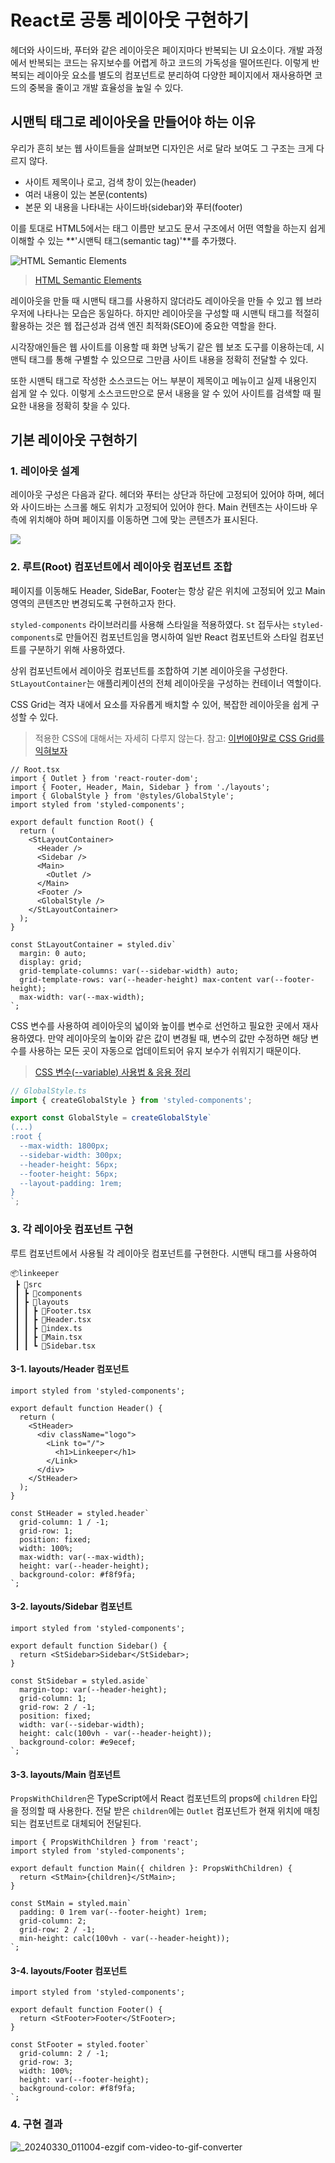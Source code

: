# React로 공통 레이아웃 구현하기

  헤더와 사이드바, 푸터와 같은 레이아웃은 페이지마다 반복되는 UI 요소이다. 개발 과정에서 반복되는 코드는 유지보수를 어렵게 하고 코드의 가독성을 떨어뜨린다. 이렇게 반복되는 레이아웃 요소를 별도의 컴포넌트로 분리하여 다양한 페이지에서 재사용하면 코드의 중복을 줄이고 개발 효율성을 높일 수 있다.

  ## 시맨틱 태그로 레이아웃을 만들어야 하는 이유

  우리가 흔히 보는 웹 사이트들을 살펴보면 디자인은 서로 달라 보여도 그 구조는 크게 다르지 않다. 

  - 사이트 제목이나 로고, 검색 창이 있는(header)
  - 여러 내용이 있는 본문(contents)
  - 본문 외 내용을 나타내는 사이드바(sidebar)와 푸터(footer)

  이를 토대로 HTML5에서는 태그 이름만 보고도 문서 구조에서 어떤 역할을 하는지 쉽게 이해할 수 있는 **'시맨틱 태그(semantic tag)'**를 추가했다. 

  ![HTML Semantic Elements](https://www.w3schools.com/html/img_sem_elements.gif)

  > [HTML Semantic Elements](https://www.w3schools.com/html/html5_semantic_elements.asp)

  레이아웃을 만들 때 시맨틱 태그를 사용하지 않더라도 레이아웃을 만들 수 있고 웹 브라우저에 나타나는 모습은 동일하다. 하지만 레이아웃을 구성할 때 시맨틱 태그를 적절히 활용하는 것은 웹 접근성과 검색 엔진 최적화(SEO)에 중요한 역할을 한다.

  시각장애인들은 웹 사이트를 이용할 때 화면 낭독기 같은 웹 보조 도구를 이용하는데, 시맨틱 태그를 통해 구별할 수 있으므로 그만큼 사이트 내용을 정확히 전달할 수 있다.

  또한 시맨틱 태그로 작성한 소스코드는 어느 부분이 제목이고 메뉴이고 실제 내용인지 쉽게 알 수 있다. 이렇게 소스코드만으로 문서 내용을 알 수 있어 사이트를 검색할 때 필요한 내용을 정확히 찾을 수 있다.

  

  ## 기본 레이아웃 구현하기

  ### 1. 레이아웃 설계

  레이아웃 구성은 다음과 같다. 헤더와 푸터는 상단과 하단에 고정되어 있어야 하며, 헤더와 사이드바는 스크롤 해도 위치가 고정되어 있어야 한다. Main 컨텐츠는 사이드바 우측에 위치해야 하며 페이지를 이동하면 그에 맞는 콘텐츠가 표시된다.

  ![](https://scseong.github.io/assets/images/2024-03-29-240329TIL/image-20240329233503984.png)

  ### 2. 루트(Root) 컴포넌트에서 레이아웃 컴포넌트 조합

  페이지를 이동해도 Header, SideBar, Footer는 항상 같은 위치에 고정되어 있고 Main 영역의 콘텐츠만 변경되도록 구현하고자 한다.

  `styled-components` 라이브러리를 사용해 스타일을 적용하였다. `St` 접두사는 `styled-components`로 만들어진 컴포넌트임을 명시하여 일반 React 컴포넌트와 스타일 컴포넌트를 구분하기 위해 사용하였다.

  상위 컴포넌트에서 레이아웃 컴포넌트를 조합하여 기본 레이아웃을 구성한다. `StLayoutContainer`는 애플리케이션의 전체 레이아웃을 구성하는 컨테이너 역할이다.

  CSS Grid는 격자 내에서 요소를 자유롭게 배치할 수 있어, 복잡한 레이아웃을 쉽게 구성할 수 있다. 

  > 적용한 CSS에 대해서는 자세히 다루지 않는다. 참고: [이번에야말로 CSS Grid를 익혀보자](https://studiomeal.com/archives/533)

  ```tsx
  // Root.tsx
  import { Outlet } from 'react-router-dom';
  import { Footer, Header, Main, Sidebar } from './layouts';
  import { GlobalStyle } from '@styles/GlobalStyle';
  import styled from 'styled-components';
  
  export default function Root() {
    return (
      <StLayoutContainer>
        <Header />
        <Sidebar />
        <Main>
          <Outlet />
        </Main>
        <Footer />
        <GlobalStyle />
      </StLayoutContainer>
    );
  }
  
  const StLayoutContainer = styled.div`
    margin: 0 auto; 
    display: grid;
    grid-template-columns: var(--sidebar-width) auto;
    grid-template-rows: var(--header-height) max-content var(--footer-height);
    max-width: var(--max-width);
  `;
  ```

  CSS 변수를 사용하여 레이아웃의 넓이와 높이를 변수로 선언하고 필요한 곳에서 재사용하였다. 만약 레이아웃의 높이와 같은 값이 변경될 때, 변수의 값만 수정하면 해당 변수를 사용하는 모든 곳이 자동으로 업데이트되어 유지 보수가 쉬워지기 때문이다.

  > [CSS 변수(--variable) 사용법 & 응용 정리](https://inpa.tistory.com/entry/CSS-%F0%9F%93%9A-CSS%EC%9A%A9-%EB%B3%80%EC%88%98-variable-%EC%A0%95%EB%A6%AC)


  ```ts
  // GlobalStyle.ts
  import { createGlobalStyle } from 'styled-components';
  
  export const GlobalStyle = createGlobalStyle`
  (...)
  :root {
    --max-width: 1800px; 
    --sidebar-width: 300px;
    --header-height: 56px;
    --footer-height: 56px;
    --layout-padding: 1rem;
  }
  `;
  ```

  ### 3. 각 레이아웃 컴포넌트 구현

  루트 컴포넌트에서 사용될 각 레이아웃 컴포넌트를 구현한다. 시맨틱 태그를 사용하여 

  ```
  📦linkeeper
   ┣ 📂src
   ┃ ┣ 📂components
   ┃ ┣ 📂layouts
   ┃ ┃ ┣ 📜Footer.tsx
   ┃ ┃ ┣ 📜Header.tsx
   ┃ ┃ ┣ 📜index.ts
   ┃ ┃ ┣ 📜Main.tsx
   ┃ ┃ ┗ 📜Sidebar.tsx
  ```

  #### 3-1. layouts/Header 컴포넌트

  ```tsx
  import styled from 'styled-components';
  
  export default function Header() {
    return (
      <StHeader>
        <div className="logo">
          <Link to="/">
            <h1>Linkeeper</h1>
          </Link>
        </div>
      </StHeader>
    );
  }
  
  const StHeader = styled.header`
    grid-column: 1 / -1;
    grid-row: 1;
    position: fixed;
    width: 100%;
    max-width: var(--max-width);
    height: var(--header-height);
    background-color: #f8f9fa;
  `;
  ```

  #### 3-2. layouts/Sidebar 컴포넌트

  ```tsx
  import styled from 'styled-components';
  
  export default function Sidebar() {
    return <StSidebar>Sidebar</StSidebar>;
  }
  
  const StSidebar = styled.aside`
    margin-top: var(--header-height);
    grid-column: 1;
    grid-row: 2 / -1;
    position: fixed;
    width: var(--sidebar-width);
    height: calc(100vh - var(--header-height));
    background-color: #e9ecef;
  `;
  ```

  #### 3-3. layouts/Main 컴포넌트

  `PropsWithChildren`은 TypeScript에서 React 컴포넌트의 props에 `children` 타입을 정의할 때 사용한다. 전달 받은 `children`에는 `Outlet` 컴포넌트가 현재 위치에 매칭되는 컴포넌트로 대체되어 전달된다.

  ```tsx
  import { PropsWithChildren } from 'react';
  import styled from 'styled-components';
  
  export default function Main({ children }: PropsWithChildren) {
    return <StMain>{children}</StMain>;
  }
  
  const StMain = styled.main`
    padding: 0 1rem var(--footer-height) 1rem;
    grid-column: 2;
    grid-row: 2 / -1;
    min-height: calc(100vh - var(--header-height));
  `;
  ```

  #### 3-4. layouts/Footer 컴포넌트

  ```tsx
  import styled from 'styled-components';
  
  export default function Footer() {
    return <StFooter>Footer</StFooter>;
  }
  
  const StFooter = styled.footer`
    grid-column: 2 / -1;
    grid-row: 3;
    width: 100%;
    height: var(--footer-height);
    background-color: #f8f9fa;
  `;
  ```

  ### 4. 구현 결과

  ![_20240330_011004-ezgif com-video-to-gif-converter](https://github.com/HIITMEMARIO/StudyClass/assets/82589401/de02972c-f9e6-4eac-81f1-d0ddc30f9278)
